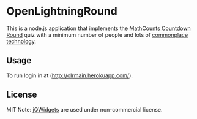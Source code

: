 # OpenLightningRound
This is a node.js application that implements the [MathCounts Countdown Round](https://www.mathcounts.org/resources/problem-of-the-week/national-countdown-round-0) 
quiz with a minimum number of people and lots of [commonplace technology](https://github.com/rrodini/OpenLightningRound/wiki/OLR-Equipment).

## Usage
To run login in at (http://olrmain.herokuapp.com/).

## License
MIT
Note: [jQWidgets](http://www.jqwidgets.com/) are used under non-commercial license.
